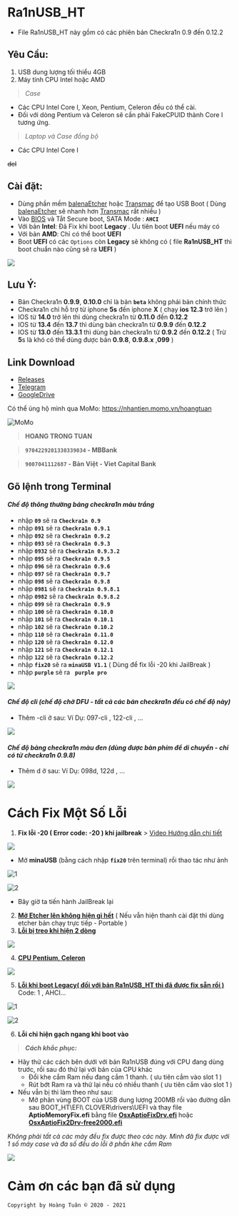 # Ra1nUSB_HT
- File Ra1nUSB_HT này gồm có các phiên bản Checkra1n 0.9 đến 0.12.2

## Yêu Cầu: 

1. USB dung lượng tối thiểu 4GB
2. Máy tính CPU Intel hoặc AMD  

> *Case*
+ Các CPU Intel Core I, Xeon, Pentium, Celeron đều có thể cài.
+ Đối với dòng Pentium và Celeron sẽ cần phải FakeCPUID thành Core I tương ứng.

> *Laptop và Case đồng bộ*
+ Các CPU Intel Core I

<del>del</del>
## Cài đặt:
- Dùng phần mềm [balenaEtcher](http://gg.gg/Etcher) hoặc [Transmac](http://gg.gg/Transmac) để tạo USB Boot ( Dùng [balenaEtcher](http://gg.gg/Etcher) sẽ nhanh hơn [Transmac](http://gg.gg/Transmac) rất nhiều )
- Vào [BIOS](http://gg.gg/VaoBIOS) và Tắt Secure boot, SATA Mode : **``AHCI``**
- Với bản **Intel**: Đã Fix khi boot **Legacy** . Ưu tiên boot **UEFI** nếu máy có
- Với bản **AMD**: Chỉ có thể boot **UEFI**
- Boot **UEFI** có các ``Options`` còn **Legacy** sẽ không có ( file **Ra1nUSB_HT** thì boot chuẩn nào cũng sẽ ra **UEFI** )

![](https://i.ibb.co/jvdxbDw/image.png)

## Lưu Ý:
- Bản Checkra1n **0.9.9**, **0.10.0** chỉ là bản **``beta``** không phải bản chính thức
- Checkra1n chỉ hỗ trợ từ iphone **5s** đến iphone **X** ( chạy **ios 12.3** trở lên )
- IOS từ **14.0** trở lên thì dùng checkra1n từ **0.11.0** đến **0.12.2**
- IOS từ **13.4** đến **13.7** thì dùng bản checkra1n từ **0.9.9** đến **0.12.2**
- IOS từ **13.0** đến **13.3.1** thì dùng bản checkra1n từ **0.9.2** đến **0.12.2** ( Trừ **5**s là khó có thể dùng được bản **0.9.8**, **0.9.8.x** ,**099** )

## Link Download
- [Releases](http://gg.gg/Ra1nusb_ht3)
- [Telegram](http://gg.gg/Telegram_HT)
- [GoogleDrive](http://gg.gg/Ra1nusb_ht1)

Có thể ủng hộ mình qua
MoMo: https://nhantien.momo.vn/hoangtuan

![MoMo](https://i.ibb.co/hmZKmjx/image.png)

> **HOANG TRONG TUAN**

> **``9704229201330339034`` - MBBank**

> **``9007041112687`` - Bản Việt - Viet Capital Bank**

## Gõ lệnh trong Terminal
#### *Chế độ thông thường bảng checkra1n màu trắng*
  - nhập **``09``** sẽ ra  **``Checkra1n 0.9``**
  - nhập **``091``** sẽ ra  **``Checkra1n 0.9.1``**
  - nhập **``092``** sẽ ra  **``Checkra1n 0.9.2``**
  - nhập **``093``** sẽ ra  **``Checkra1n 0.9.3``**
  - nhập **``0932``** sẽ ra  **``Checkra1n 0.9.3.2``**
  - nhập **``095``** sẽ ra **``Checkra1n 0.9.5``**
  - nhập **``096``** sẽ ra **``Checkra1n 0.9.6``**
  - nhập **``097``** sẽ ra **``Checkra1n 0.9.7``**
  - nhập **``098``** sẽ ra **``Checkra1n 0.9.8``**
  - nhập **``0981``** sẽ ra **``Checkra1n 0.9.8.1``**
  - nhập **``0982``** sẽ ra **``Checkra1n 0.9.8.2``**
  - nhập **``099``** sẽ ra **``Checkra1n 0.9.9``**
  - nhập **``100``** sẽ ra **``Checkra1n 0.10.0``**
  - nhập **``101``** sẽ ra **``Checkra1n 0.10.1 ``**
  - nhập **``102``** sẽ ra **``Checkra1n 0.10.2``**
  - nhập **``110``** sẽ ra **``Checkra1n 0.11.0``**
  - nhập **``120``** sẽ ra **``Checkra1n 0.12.0``**
  - nhập **``121``** sẽ ra **``Checkra1n 0.12.1``**
  - nhập **``122``** sẽ ra **``Checkra1n 0.12.2``**
  - nhập **``fix20``** sẽ ra **``minaUSB V1.1``** ( Dùng để fix lỗi -20 khi JailBreak )
  - nhập **``purple``** sẽ ra **`` purple pro``**
  
![](https://i.ibb.co/3hW948M/image.png)

#### *Chế độ cli (chế độ chờ DFU - tất cả các bản checkra1n đều có chế độ này)*
  - Thêm -cli ở sau: Ví Dụ: 097-cli , 122-cli , ...

![](https://i.ibb.co/2N0cbx9/image.png)

#### *Chế độ bảng checkra1n màu đen (dùng được bàn phím để di chuyển - chỉ có từ checkra1n 0.9.8)*
  - Thêm d ở sau: Ví Dụ: 098d, 122d , ...

![](https://i.ibb.co/KG0qVmY/image.png)

# Cách Fix Một Số Lỗi
1. **Fix lỗi -20 ( Error code: -20 ) khi jailbreak** > [Video Hướng dẫn chi tiết](https://www.youtube.com/watch?v=x3mNPRHzNmU)

![](https://i.ibb.co/Y0jT1mM/image.png)

- Mở **minaUSB** (bằng cách nhập **``fix20``** trên terminal)  rồi thao tác như ảnh

![1](https://i.ibb.co/znRG4ZB/image.png)

![2](https://i.ibb.co/QnsRBkR/image.png)

- Bây giờ ta tiến hành JailBreak lại
2. [**Mở Etcher lên không hiện gì hết**](https://youtu.be/hu2LzbWRDi0) ( Nếu vẫn hiện thanh cài đặt thì dùng etcher bản chạy trực tiếp - Portable )
3. [**Lỗi bị treo khi hiện 2 dòng**](https://youtu.be/01M_bGAfMyw)

![](https://i.ibb.co/tCx7r5p/image.png)

4. [**CPU Pentium, Celeron**](https://youtu.be/3JGVwGDNbgU)

![](https://i.ibb.co/Sm7t5pb/image.png)

5. [**Lỗi khi boot Legacy( đối với bản Ra1nUSB_HT thì đã được fix sẵn rồi )**](https://youtu.be/3ZRhob7g_CY) Code: 1 , AHCI...

![1](https://i.ibb.co/J5qqvBs/image.png)

![2](https://i.ibb.co/HNXZtC9/image.png)

6. **Lỗi chỉ hiện gạch ngang khi boot vào**

> ***Cách khắc phục:***
- Hãy thử các cách bên dưới với bản Ra1nUSB đúng với CPU đang dùng trước, rồi sau đó thử lại với bản của CPU khác
  - Đổi khe cắm Ram nếu đang cắm 1 thanh.  ( ưu tiên cắm vào slot 1 )
  - Rút bớt Ram ra và thử lại nếu có nhiều thanh ( ưu tiên cắm vào slot 1 )
- Nếu vẫn bị thì làm theo như sau:
  - Mở phân vùng BOOT của USB dung lượng 200MB rồi vào đường dẫn sau
 BOOT_HT\EFI\ CLOVER\drivers\UEFI và thay file **AptioMemoryFix.efi** bằng file [**OsxAptioFixDrv.efi**](http://www.mediafire.com/file/8qswr27dne3t1ub/OsxAptioFixDrv.efi/file) hoặc [**OsxAptioFix2Drv-free2000.efi**](http://www.mediafire.com/file/gz0qeodlyowxyto/OsxAptioFix2Drv-free2000.efi/file)

*Không phải tất cả các máy đều fix được theo các này. Mình đã fix được với 1 số máy case và đa số đều do lỗi ở phần khe cắm Ram*

![](https://i.ibb.co/L5Gy5DM/image.png)

# Cảm ơn các bạn đã sử dụng

`Copyright by Hoàng Tuân © 2020 - 2021`
